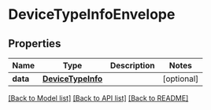 # DeviceTypeInfoEnvelope

## Properties
Name | Type | Description | Notes
------------ | ------------- | ------------- | -------------
**data** | [**DeviceTypeInfo**](DeviceTypeInfo.md) |  | [optional] 

[[Back to Model list]](../README.md#documentation-for-models) [[Back to API list]](../README.md#documentation-for-api-endpoints) [[Back to README]](../README.md)


